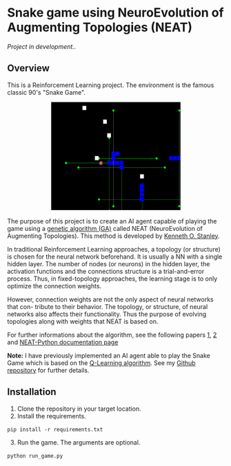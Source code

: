 # Snake game using NeuroEvolution of Augmenting Topologies (NEAT)
*Project in development..*

## Overview

This is a Reinforcement Learning project. The environment is the famous classic 90's "Snake Game".

<p float="left", align="middle">
    <img width="300" height="250" src="screenshots/snake_game_neat.gif">
</p>

The purpose of this project is to create an AI agent capable of playing the game using a [genetic algorithm (GA)](https://www.sciencedirect.com/topics/engineering/genetic-algorithm) called NEAT (NeuroEvolution of Augmenting Topologies). This method is developed by [Kenneth O. Stanley](http://www.cs.ucf.edu/~kstanley/). 

In traditional Reinforcement Learning approaches, a topology (or structure) is chosen for the neural network beforehand. It is usually a NN with a single hidden layer. The number of nodes (or neurons) in the hidden layer, the activation functions and the connections structure is a trial-and-error process. Thus, in fixed-topology approaches, the learning stage is to only optimize the connection weights.

However, connection weights are not the only aspect of neural networks that con-
tribute to their behavior. The topology, or structure, of neural networks also affects
their functionality. Thus the purpose of evolving topologies along with weights that NEAT is based on. 

For further informations about the algorithm, see the following papers [1](http://nn.cs.utexas.edu/downloads/papers/stanley.cec02.pdf), [2](http://nn.cs.utexas.edu/downloads/papers/stanley.ec02.pdf) and [NEAT-Python documentation page](https://neat-python.readthedocs.io/en/latest/index.html) 


**Note:** I have previously implemented an AI agent able to play the Snake Game which is based on the [Q-Learning algorithm](https://en.wikipedia.org/wiki/Q-learning). See my [Github repository](https://github.com/AbdelilahTahlil/Reinforcement_Learning_Snake_Game) for further details.


## Installation

1. Clone the repository in your target location.
2. Install the requirements.
```
pip install -r requirements.txt
```
3. Run the game. The arguments are optional.
```
python run_game.py
